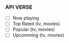 ### API VERSE

- [ ] Now playing
- [ ] Top Rated (tv, movies)
- [ ] Popular (tv, movies)
- [ ] Upcomming (tv, movies)
